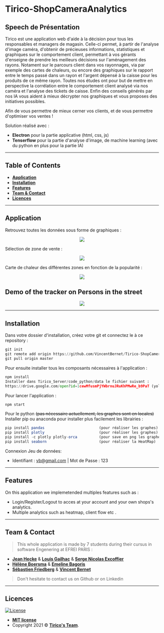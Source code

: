 # Tirico-ShopCameraAnalytics

## Speech de Présentation 

Tirico est une application web d'aide à la décision pour tous les responsables et managers de magasin. Celle-ci permet, à partir de l'analyse d'image caméra, d'obtenir de précieuses informations, statistiques et graphiques sur le comportement client, permettant à vos gérants d'enseigne de prendre les meilleurs décisions sur l'aménagement des rayons. Notament sur le parcours client dans vos rayonnages, via par exemple des cartes de chaleurs, ou encore des graphiques sur le rapport entre le temps passé dans un rayon et l'argent dépensé à la caisse pour les produits de ce même rayon. Toutes nos études ont pour but de mettre en perspective la corrélation entre le comportement client analysé via nos caméra et l'analyse des tickets de caisse. Enfin des conseils générés par nos IA vous aident à mieux décrypter nos graphiques et vous proposes des initiatives possibles.

Afin de vous permettre de mieux cerner vos clients, et de vous permettre d'optimiser vos ventes !

Solution réalisé avec :
- **Electron** pour la partie applicative (html, css, js)
- **Tenserflow** pour la partie d'analyse d'image, de machine learning (avec du python en plus pour la partie IA)

---

## Table of Contents 

- **[Application](#application)**
- **[Installation](#installation)**
- **[Features](#features)**
- **[Team & Contact](#team)**
- **[Licences](#Licences)**

---
<a name='application'></a>
## Application

Retrouvez toutes les données sous forme de graphiques :
<p align="center"><img src="Tirico_Client/ressource/demo/dash_commwhite.JPG"\></p>

Sélection de zone de vente : 
<p align="center"><img src="Tirico_Client/ressource/demo/selection_zone.gif"\></p>

Carte de chaleur des différentes zones en fonction de la popularité : 
<p align="center"><img src="Tirico_Client/ressource/demo/heatmap.JPG"\></p>

## Demo of the tracker on Persons in the street
<p align="center"><img src="Tirico_Server/code_python/yolov4-deepsort/data/helpers/demo.gif"\></p>

---
<a name='installation'></a>
## Installation

 Dans votre dossier d'installation, créez votre git et connectez le à ce repository : 
``` python
git init
git remote add origin https://github.com/VincentBernet/Tirico-ShopCameraAnalitics
git pull origin master
```
 
 Pour ensuite installer tous les composants nécessaires à l'application :
``` python
npm install
Installer dans Tirico_Server/code_python/data le fichier suivant : 
https://drive.google.com/open?id=1cewMfusmPjYWbrnuJRuKhPMwRe_b9PaT (yolov4.weights)
```

Pour lancer l'application :
``` javascript
npm start
```
 
Pour le python ~~(pas nécessaire actuellement, les graphes sont en locales)~~  
Installer pip ou anaconda pour installer plus facilement les librairies :

``` javascript
pip install pandas                         (pour réaliser les graphes)
pip install plotly                         (pour réaliser les graphes)
pip install -c plotly plotly-orca          (pour save en png les graphes)
pip install seaborn                        (pour réaliser la HeatMap)
```
Connexion Jeu de données: 
- Identifiant : vb@gmail.com | Mot de Passe : 123

---
<a name='features'></a>
## Features
On this application we implemetended multiples features such as :
 - Login/Register/Logout to acces at your account and your own shops's analytics.
 - Multiple analytics such as heatmap, client flow etc .
 
---
<a name='team'></a>
## Team & Contact

> This whole application is made by 7 students during their cursus in software Engenering at EFREI PARIS : <br> 

 - **[Jean Hecke](https://www.linkedin.com/in/jean-hecke-92060015b/)** & **[Louis Gailhac](https://www.linkedin.com/in/gailhac-louis/)** & **[Serge Nicolas Excoffier](https://www.linkedin.com/in/serge-excoffier/)**
 - **[Hélène Boersma](https://www.linkedin.com/in/h%C3%A9l%C3%A8ne-boersma-a0a16b17b/)** & **[Emeline Bagoris](https://www.linkedin.com/in/emeline-bagoris-116905142/)**
 - **[Sébastien Friedberg](https://www.linkedin.com/in/sebastien-friedberg/)** & **[Vincent Bernet](https://www.linkedin.com/in/vincent-bernet/)**

> Don't hesitate to contact us on Github or on Linkedin

---
<a name='Licences'></a>
## Licences

[![License](http://img.shields.io/:license-mit-blue.svg?style=flat-square)](http://badges.mit-license.org)

- **[MIT license](http://opensource.org/licenses/mit-license.php)**
- Copyright 2021 © **[Tirico's Team](#team)**.

